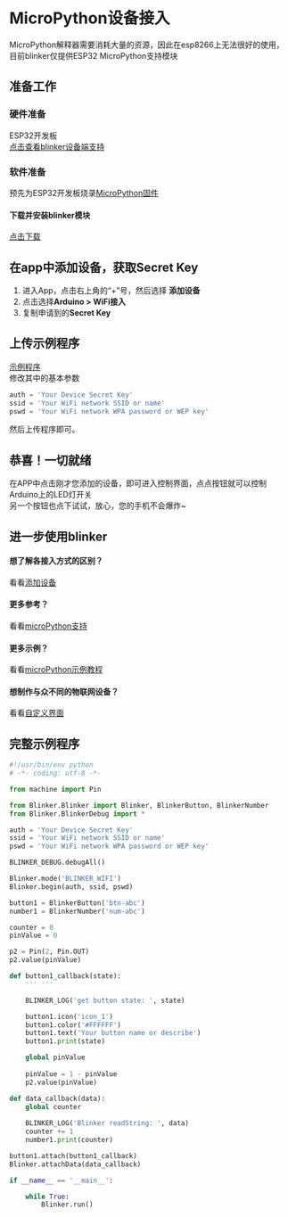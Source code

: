 # MicroPython设备接入  
MicroPython解释器需要消耗大量的资源，因此在esp8266上无法很好的使用，目前blinker仅提供ESP32 MicroPython支持模块  

## 准备工作
### 硬件准备  
ESP32开发板  
[点击查看blinker设备端支持](https://diandeng.tech/doc/device-support)  
### 软件准备  
预先为ESP32开发板烧录[MicroPython固件](https://micropython.org/download#esp32)
 
#### 下载并安装blinker模块 
[点击下载](https://github.com/blinker-iot/blinker-mpy/archive/master.zip)

## 在app中添加设备，获取Secret Key  
1. 进入App，点击右上角的“+”号，然后选择 **添加设备**    
2. 点击选择**Arduino > WiFi接入**  
3. 复制申请到的**Secret Key**  

  
## 上传示例程序 
[示例程序](https://github.com/blinker-iot/blinker-mpy/blob/master/example/Blinker_Hello/Hello_WiFi/Hello_WiFi.py)  
修改其中的基本参数  
```python
auth = 'Your Device Secret Key'
ssid = 'Your WiFi network SSID or name'
pswd = 'Your WiFi network WPA password or WEP key'
```
然后上传程序即可。

## 恭喜！一切就绪  
在APP中点击刚才您添加的设备，即可进入控制界面，点点按钮就可以控制Arduino上的LED灯开关  
另一个按钮也点下试试，放心，您的手机不会爆炸~  

## 进一步使用blinker
#### 想了解各接入方式的区别？  
看看[添加设备](?file=002-开发入门/001-添加设备 "添加设备")  
#### 更多参考？  
看看[microPython支持](?file=003-硬件开发/05-microPython支持 "microPython支持")  
#### 更多示例？
看看[microPython示例教程](https://github.com/blinker-iot/blinker-mpy/tree/master/example)  
#### 想制作与众不同的物联网设备？
看看[自定义界面](?file=005-App使用/02-自定义布局 "自定义布局")

## 完整示例程序
```python
#!/usr/bin/env python
# -*- coding: utf-8 -*-

from machine import Pin

from Blinker.Blinker import Blinker, BlinkerButton, BlinkerNumber
from Blinker.BlinkerDebug import *

auth = 'Your Device Secret Key'
ssid = 'Your WiFi network SSID or name'
pswd = 'Your WiFi network WPA password or WEP key'

BLINKER_DEBUG.debugAll()

Blinker.mode('BLINKER_WIFI')
Blinker.begin(auth, ssid, pswd)

button1 = BlinkerButton('btn-abc')
number1 = BlinkerNumber('num-abc')

counter = 0
pinValue = 0

p2 = Pin(2, Pin.OUT)
p2.value(pinValue)

def button1_callback(state):
    ''' '''

    BLINKER_LOG('get button state: ', state)

    button1.icon('icon_1')
    button1.color('#FFFFFF')
    button1.text('Your button name or describe')
    button1.print(state)

    global pinValue
    
    pinValue = 1 - pinValue
    p2.value(pinValue)

def data_callback(data):
    global counter
    
    BLINKER_LOG('Blinker readString: ', data)
    counter += 1
    number1.print(counter)

button1.attach(button1_callback)
Blinker.attachData(data_callback)

if __name__ == '__main__':

    while True:
        Blinker.run()
```